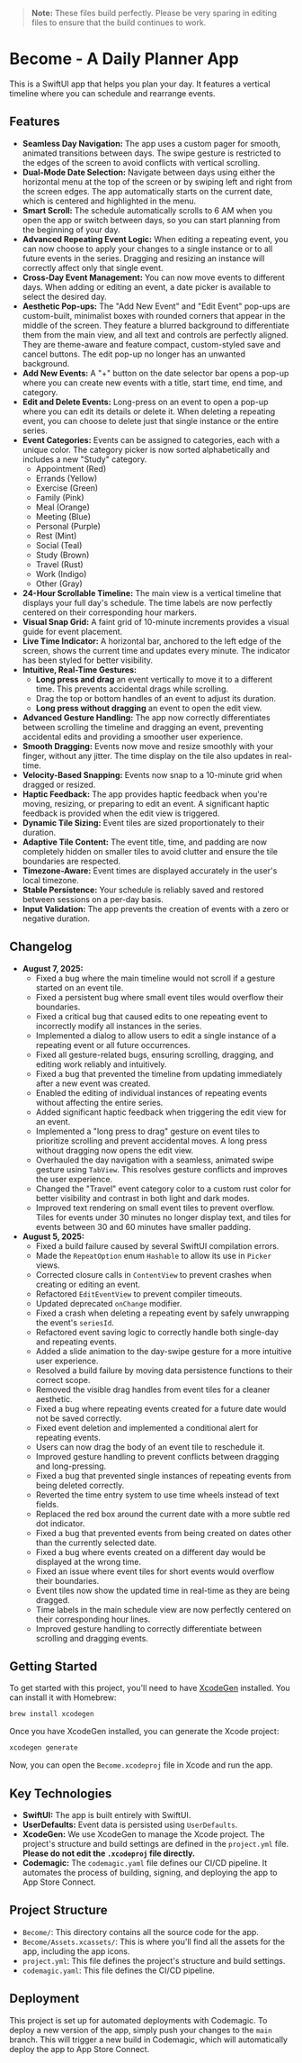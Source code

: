 > **Note:** These files build perfectly. Please be very sparing in editing files to ensure that the build continues to work.

# Become - A Daily Planner App

This is a SwiftUI app that helps you plan your day. It features a vertical timeline where you can schedule and rearrange events.

## Features

*   **Seamless Day Navigation:** The app uses a custom pager for smooth, animated transitions between days. The swipe gesture is restricted to the edges of the screen to avoid conflicts with vertical scrolling.
*   **Dual-Mode Date Selection:** Navigate between days using either the horizontal menu at the top of the screen or by swiping left and right from the screen edges. The app automatically starts on the current date, which is centered and highlighted in the menu.
*   **Smart Scroll:** The schedule automatically scrolls to 6 AM when you open the app or switch between days, so you can start planning from the beginning of your day.
*   **Advanced Repeating Event Logic:** When editing a repeating event, you can now choose to apply your changes to a single instance or to all future events in the series. Dragging and resizing an instance will correctly affect only that single event.
*   **Cross-Day Event Management:** You can now move events to different days. When adding or editing an event, a date picker is available to select the desired day.
*   **Aesthetic Pop-ups:** The "Add New Event" and "Edit Event" pop-ups are custom-built, minimalist boxes with rounded corners that appear in the middle of the screen. They feature a blurred background to differentiate them from the main view, and all text and controls are perfectly aligned. They are theme-aware and feature compact, custom-styled save and cancel buttons. The edit pop-up no longer has an unwanted background.
*   **Add New Events:** A "+" button on the date selector bar opens a pop-up where you can create new events with a title, start time, end time, and category.
*   **Edit and Delete Events:** Long-press on an event to open a pop-up where you can edit its details or delete it. When deleting a repeating event, you can choose to delete just that single instance or the entire series.
*   **Event Categories:** Events can be assigned to categories, each with a unique color. The category picker is now sorted alphabetically and includes a new "Study" category.
    *   Appointment (Red)
    *   Errands (Yellow)
    *   Exercise (Green)
    *   Family (Pink)
    *   Meal (Orange)
    *   Meeting (Blue)
    *   Personal (Purple)
    *   Rest (Mint)
    *   Social (Teal)
    *   Study (Brown)
    *   Travel (Rust)
    *   Work (Indigo)
    *   Other (Gray)
*   **24-Hour Scrollable Timeline:** The main view is a vertical timeline that displays your full day's schedule. The time labels are now perfectly centered on their corresponding hour markers.
*   **Visual Snap Grid:** A faint grid of 10-minute increments provides a visual guide for event placement.
*   **Live Time Indicator:** A horizontal bar, anchored to the left edge of the screen, shows the current time and updates every minute. The indicator has been styled for better visibility.
*   **Intuitive, Real-Time Gestures:**
    *   **Long press and drag** an event vertically to move it to a different time. This prevents accidental drags while scrolling.
    *   Drag the top or bottom handles of an event to adjust its duration.
    *   **Long press without dragging** an event to open the edit view.
*   **Advanced Gesture Handling:** The app now correctly differentiates between scrolling the timeline and dragging an event, preventing accidental edits and providing a smoother user experience.
*   **Smooth Dragging:** Events now move and resize smoothly with your finger, without any jitter. The time display on the tile also updates in real-time.
*   **Velocity-Based Snapping:** Events now snap to a 10-minute grid when dragged or resized.
*   **Haptic Feedback:** The app provides haptic feedback when you're moving, resizing, or preparing to edit an event. A significant haptic feedback is provided when the edit view is triggered.
*   **Dynamic Tile Sizing:** Event tiles are sized proportionately to their duration.
*   **Adaptive Tile Content:** The event title, time, and padding are now completely hidden on smaller tiles to avoid clutter and ensure the tile boundaries are respected.
*   **Timezone-Aware:** Event times are displayed accurately in the user's local timezone.
*   **Stable Persistence:** Your schedule is reliably saved and restored between sessions on a per-day basis.
*   **Input Validation:** The app prevents the creation of events with a zero or negative duration.

## Changelog

*   **August 7, 2025:**
    *   Fixed a bug where the main timeline would not scroll if a gesture started on an event tile.
    *   Fixed a persistent bug where small event tiles would overflow their boundaries.
    *   Fixed a critical bug that caused edits to one repeating event to incorrectly modify all instances in the series.
    *   Implemented a dialog to allow users to edit a single instance of a repeating event or all future occurrences.
    *   Fixed all gesture-related bugs, ensuring scrolling, dragging, and editing work reliably and intuitively.
    *   Fixed a bug that prevented the timeline from updating immediately after a new event was created.
    *   Enabled the editing of individual instances of repeating events without affecting the entire series.
    *   Added significant haptic feedback when triggering the edit view for an event.
    *   Implemented a "long press to drag" gesture on event tiles to prioritize scrolling and prevent accidental moves. A long press without dragging now opens the edit view.
    *   Overhauled the day navigation with a seamless, animated swipe gesture using `TabView`. This resolves gesture conflicts and improves the user experience.
    *   Changed the "Travel" event category color to a custom rust color for better visibility and contrast in both light and dark modes.
    *   Improved text rendering on small event tiles to prevent overflow. Tiles for events under 30 minutes no longer display text, and tiles for events between 30 and 60 minutes have smaller padding.
*   **August 5, 2025:**
    *   Fixed a build failure caused by several SwiftUI compilation errors.
    *   Made the `RepeatOption` enum `Hashable` to allow its use in `Picker` views.
    *   Corrected closure calls in `ContentView` to prevent crashes when creating or editing an event.
    *   Refactored `EditEventView` to prevent compiler timeouts.
    *   Updated deprecated `onChange` modifier.
    *   Fixed a crash when deleting a repeating event by safely unwrapping the event's `seriesId`.
    *   Refactored event saving logic to correctly handle both single-day and repeating events.
    *   Added a slide animation to the day-swipe gesture for a more intuitive user experience.
    *   Resolved a build failure by moving data persistence functions to their correct scope.
    *   Removed the visible drag handles from event tiles for a cleaner aesthetic.
    *   Fixed a bug where repeating events created for a future date would not be saved correctly.
    *   Fixed event deletion and implemented a conditional alert for repeating events.
    *   Users can now drag the body of an event tile to reschedule it.
    *   Improved gesture handling to prevent conflicts between dragging and long-pressing.
    *   Fixed a bug that prevented single instances of repeating events from being deleted correctly.
    *   Reverted the time entry system to use time wheels instead of text fields.
    *   Replaced the red box around the current date with a more subtle red dot indicator.
    *   Fixed a bug that prevented events from being created on dates other than the currently selected date.
    *   Fixed a bug where events created on a different day would be displayed at the wrong time.
    *   Fixed an issue where event tiles for short events would overflow their boundaries.
    *   Event tiles now show the updated time in real-time as they are being dragged.
    *   Time labels in the main schedule view are now perfectly centered on their corresponding hour lines.
    *   Improved gesture handling to correctly differentiate between scrolling and dragging events.

## Getting Started

To get started with this project, you'll need to have [XcodeGen](https://github.com/yonaskolb/XcodeGen) installed. You can install it with Homebrew:

```bash
brew install xcodegen
```

Once you have XcodeGen installed, you can generate the Xcode project:

```bash
xcodegen generate
```

Now, you can open the `Become.xcodeproj` file in Xcode and run the app.

## Key Technologies

*   **SwiftUI:** The app is built entirely with SwiftUI.
*   **UserDefaults:** Event data is persisted using `UserDefaults`.
*   **XcodeGen:** We use XcodeGen to manage the Xcode project. The project's structure and build settings are defined in the `project.yml` file. **Please do not edit the `.xcodeproj` file directly.**
*   **Codemagic:** The `codemagic.yaml` file defines our CI/CD pipeline. It automates the process of building, signing, and deploying the app to App Store Connect.

## Project Structure

*   `Become/`: This directory contains all the source code for the app.
*   `Become/Assets.xcassets/`: This is where you'll find all the assets for the app, including the app icons.
*   `project.yml`: This file defines the project's structure and build settings.
*   `codemagic.yaml`: This file defines the CI/CD pipeline.

## Deployment

This project is set up for automated deployments with Codemagic. To deploy a new version of the app, simply push your changes to the `main` branch. This will trigger a new build in Codemagic, which will automatically deploy the app to App Store Connect.